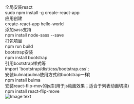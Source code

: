 全局安装react</br>
sudo npm install -g create-react-app</br>
应用创建</br>
create-react-app hello-world</br>
添加sass支持</br>
npm install node-sass --save</br>
打包项目</br>
npm run build</br>
bootstrap安装</br>
npm install bootstrap</br>
引用bootstrap样式等</br>
import 'bootstrap/dist/css/bootstrap.css';</br>
安装bulma(bulma使用方式和bootstrap一样)</br>
npm install bulma</br>
安装react-flip-mov的js库(用于js动画效果；适合于列表动画切换)</br>
npm install react-flip-move</br>
![Image text](https://github.com/smileyqp/flipMove/blob/master/readmeImg/Screenshot%20from%202019-02-20%2015-58-04.png)